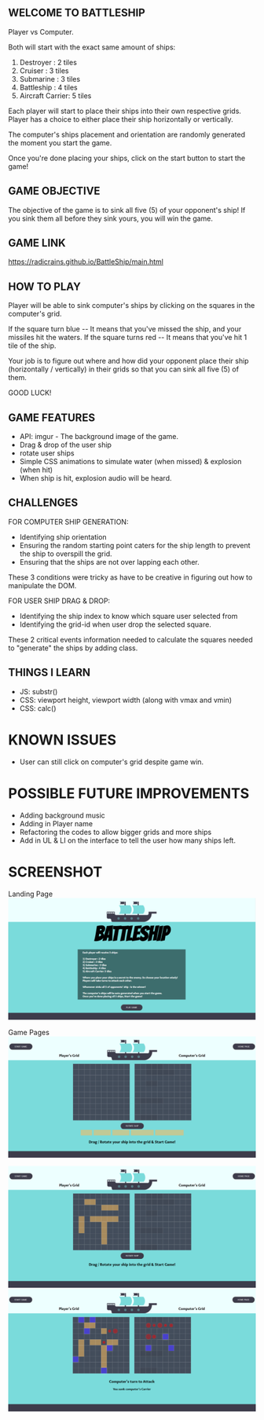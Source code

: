 
## WELCOME TO BATTLESHIP

Player vs Computer.

Both will start with the exact same amount of ships:

 1) Destroyer : 2 tiles
 2) Cruiser : 3 tiles
 3) Submarine : 3 tiles
 4) Battleship : 4 tiles
 5) Aircraft Carrier: 5 tiles


Each player will start to place their ships into their own respective grids. Player has a choice to either place their ship horizontally or vertically.

The computer's ships placement and orientation are randomly generated the moment you start the game.

Once you're done placing your ships, click on the start button to start the game!


## GAME OBJECTIVE

The objective of the game is to sink all five (5) of your opponent's ship! If you sink them all before they sink yours, you will win the game.


## GAME LINK

https://radicrains.github.io/BattleShip/main.html


## HOW TO PLAY

Player will be able to sink computer's ships by clicking on the squares in the computer's grid. 

If the square turn blue -- It means that you've missed the ship, and your missiles hit the waters.
If the square turns red -- It means that you've hit 1 tile of the ship.

Your job is to figure out where and how did your opponent place their ship (horizontally / vertically) in their grids so that you can sink all five (5) of them. 

GOOD LUCK!


## GAME FEATURES

 - API: imgur - The background image of the game.
 - Drag & drop of the user ship
 - rotate user ships
 - Simple CSS animations to simulate water (when missed) & explosion (when hit)
 - When ship is hit, explosion audio will be heard. 


## CHALLENGES

FOR COMPUTER SHIP GENERATION:
- Identifying ship orientation
- Ensuring the random starting point caters for the ship length to prevent the ship to overspill the grid. 
- Ensuring that the ships are not over lapping each other.

These 3 conditions were tricky as have to be creative in figuring out how to manipulate the DOM.


FOR USER SHIP DRAG & DROP:
- Identifying the ship index to know which square user selected from
- Identifying the grid-id when user drop the selected square.

These 2 critical events information needed to calculate the squares needed to "generate" the ships by adding class.


## THINGS I LEARN

- JS: substr()
- CSS: viewport height, viewport width (along with vmax and vmin)
- CSS: calc()


# KNOWN ISSUES

- User can still click on computer's grid despite game win.


# POSSIBLE FUTURE IMPROVEMENTS

- Adding background music
- Adding in Player name
- Refactoring the codes to allow bigger grids and more ships
- Add in UL & LI on the interface to tell the user how many ships left. 


# SCREENSHOT

Landing Page
<img src='/images/main_page.png'/>

Game Pages
<img src='/images/1.png'/>

<img src='/images/2.png'/>

<img src='/images/3.png'/>
